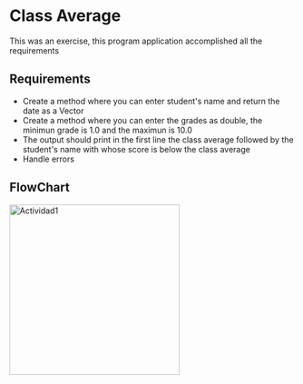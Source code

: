 # Class Average

This was an exercise, this program application accomplished all the requirements

## Requirements

- Create a method where you can enter student's name and return the date as a Vector
- Create a method where you can enter the grades as double, the minimun grade is 1.0 and the maximun is 10.0
- The output should print in the first line the class average followed by the student's name with whose score is below the class average
- Handle errors

## FlowChart



<img width="300" alt="Actividad1" src="https://user-images.githubusercontent.com/112887334/228989388-6d96090f-79c8-4cff-bc5c-dd69dfaa1529.png">




